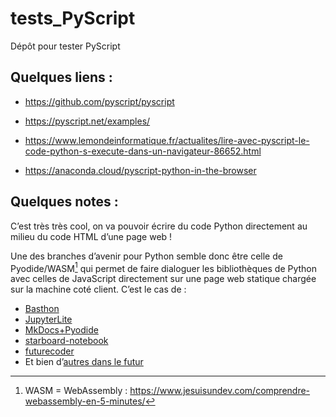 # tests_PyScript
Dépôt pour tester PyScript

## Quelques liens :

- https://github.com/pyscript/pyscript
- https://pyscript.net/examples/

- https://www.lemondeinformatique.fr/actualites/lire-avec-pyscript-le-code-python-s-execute-dans-un-navigateur-86652.html
- https://anaconda.cloud/pyscript-python-in-the-browser



## Quelques notes :

C’est très très cool, on va pouvoir écrire du code Python directement au milieu du code HTML d’une page web !

Une des branches d’avenir pour Python semble donc être celle de Pyodide/WASM[^1] qui permet de faire dialoguer les bibliothèques de Python avec celles de JavaScript directement sur une page web statique chargée sur la machine coté client. C’est le cas de :
-	[Basthon](https://basthon.fr/)
-	[JupyterLite](https://github.com/jupyterlite)
-	[MkDocs+Pyodide]( https://bouillotvincent.gitlab.io/pyodide-mkdocs/)
-	[starboard-notebook](https://github.com/gzuidhof/starboard-notebook)
-	[futurecoder](https://futurecoder.io/)
-	Et bien d’[autres dans le futur]()

[^1]:  WASM = WebAssembly : https://www.jesuisundev.com/comprendre-webassembly-en-5-minutes/
